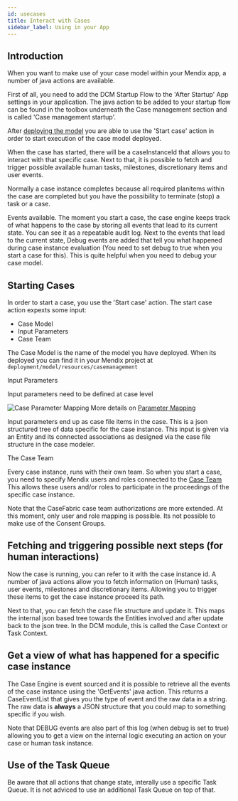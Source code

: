 ```yaml
---
id: usecases
title: Interact with Cases
sidebar_label: Using in your App
---
```


## Introduction

When you want to make use of your case model within your Mendix app, a number of java actions
are available. 

First of all, you need to add the DCM Startup Flow to the 'After Startup' App settings in your application.
The java action to be added to your startup flow can be found in the toolbox underneath the Case management
section and is called 'Case management startup'.

After [deploying the model](designmodels#deploy-the-model) you are able to use the 'Start case' action in order to start execution
of the case model deployed. 

When the case has started, there will be a caseInstanceId that allows you to interact with that specific case. 
Next to that, it is possible to fetch and trigger possible available human tasks, milestones, discretionary items and user events.

Normally a case instance completes because all required planitems within the case are completed but you have the
possibility to terminate (stop) a task or a case. 

Events available. The moment you start a case, the case engine keeps track of what happens to the case by storing 
all events that lead to its current state. You can see it as a repeatable audit log.
Next to the events that lead to the current state, Debug events are added that tell you what happened during case
instance evaluation (You need to set debug to true when you start a case for this). This is quite helpful 
when you need to debug your case model. 

## Starting Cases

In order to start a case, you use the 'Start case' action. 
The start case action expexts some input:

 * Case Model
 * Input Parameters
 * Case Team

The Case Model is the name of the model you have deployed. When its deployed you can find it
in your Mendix project at ```deployment/model/resources/casemanagement```

Input Parameters

Input parameters need to be defined at case level

![Case Parameter Mapping](assets/mendix/case_parameter_mapping.png)
More details on [Parameter Mapping](../ide/parameter-mapping)

Input parameters end up as case file items in the case. This is a json structured tree of data specific
for the case instance. This input is given via an Entity and its connected associations as designed via
the case file structure in the case modeler. 

The Case Team

Every case instance, runs with their own team. So when you start a case, you need to specify
Mendix users and roles connected to the [Case Team](../engine/authorization#case-team) This allows these 
users and/or roles to participate in the proceedings of the specific case instance. 

Note that the CaseFabric case team authorizations are more extended. At this moment, only user and role
mapping is possible. Its not possible to make use of the Consent Groups.

## Fetching and triggering possible next steps (for human interactions)

Now the case is running, you can refer to it with the case instance id. 
A number of java actions allow you to fetch information on (Human) tasks, user events, milestones and
discretionary items. Allowing you to trigger these items to get the case instance proceed its path. 

Next to that, you can fetch the case file structure and update it. This maps the internal json based tree
towards the Entities involved and after update back to the json tree. In the DCM module, this is called 
the Case Context or Task Context. 

## Get a view of what has happened for a specific case instance

The Case Engine is event sourced and it is possible to retrieve all the events of the case instance using the 
'GetEvents' java action. This returns a CaseEventList that gives you the type of event and the raw data in a string. 
The raw data is **always** a JSON structure that you could map to something specific if you wish. 

Note that DEBUG events are also part of this log (when debug is set to true) allowing you to get a view on the internal
logic executing an action on your case or human task instance.

## Use of the Task Queue

Be aware that all actions that change state, interally use a specific Task Queue. It is not adviced to use an additional
Task Queue on top of that. 


